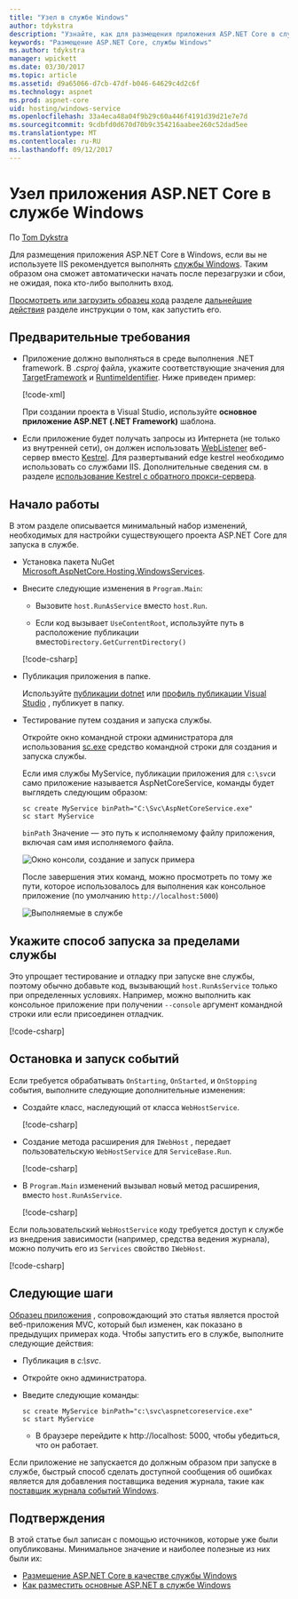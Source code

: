 ```yaml
---
title: "Узел в службе Windows"
author: tdykstra
description: "Узнайте, как для размещения приложения ASP.NET Core в службе Windows."
keywords: "Размещение ASP.NET Core, службы Windows"
ms.author: tdykstra
manager: wpickett
ms.date: 03/30/2017
ms.topic: article
ms.assetid: d9a65066-d7cb-47df-b046-64629c4d2c6f
ms.technology: aspnet
ms.prod: aspnet-core
uid: hosting/windows-service
ms.openlocfilehash: 33a4eca48a04f9b29c60a446f4191d39d21e7e7d
ms.sourcegitcommit: 9cdbfd0d670d70b9c354216aabee260c52dad5ee
ms.translationtype: MT
ms.contentlocale: ru-RU
ms.lasthandoff: 09/12/2017
---
```

# <a name="host-an-aspnet-core-app-in-a-windows-service"></a>Узел приложения ASP.NET Core в службе Windows

По [Tom Dykstra](https://github.com/tdykstra)

Для размещения приложения ASP.NET Core в Windows, если вы не используете IIS рекомендуется выполнять [службы Windows](https://docs.microsoft.com/dotnet/framework/windows-services/introduction-to-windows-service-applications). Таким образом она сможет автоматически начать после перезагрузки и сбои, не ожидая, пока кто-либо выполнить вход.

[Просмотреть или загрузить образец кода](https://github.com/aspnet/Docs/tree/master/aspnetcore/hosting/windows-service/sample) разделе [дальнейшие действия](#next-steps) разделе инструкции о том, как запустить его.

## <a name="prerequisites"></a>Предварительные требования

* Приложение должно выполняться в среде выполнения .NET framework.  В *.csproj* файла, укажите соответствующие значения для [TargetFramework](https://docs.microsoft.com/nuget/schema/target-frameworks) и [RuntimeIdentifier](https://docs.microsoft.com/dotnet/articles/core/rid-catalog). Ниже приведен пример:

  [!code-xml[](windows-service/sample/AspNetCoreService.csproj?range=3-6)]

  При создании проекта в Visual Studio, используйте **основное приложение ASP.NET (.NET Framework)** шаблона.

* Если приложение будет получать запросы из Интернета (не только из внутренней сети), он должен использовать [WebListener](xref:fundamentals/servers/weblistener) веб-сервер вместо [Kestrel](xref:fundamentals/servers/kestrel).  Для развертываний edge kestrel необходимо использовать со службами IIS.  Дополнительные сведения см. в разделе [использование Kestrel с обратного прокси-сервера](xref:fundamentals/servers/kestrel#when-to-use-kestrel-with-a-reverse-proxy).

## <a name="getting-started"></a>Начало работы

В этом разделе описывается минимальный набор изменений, необходимых для настройки существующего проекта ASP.NET Core для запуска в службе.

* Установка пакета NuGet [Microsoft.AspNetCore.Hosting.WindowsServices](https://www.nuget.org/packages/Microsoft.AspNetCore.Hosting.WindowsServices/).

* Внесите следующие изменения в `Program.Main`:
  
  * Вызовите `host.RunAsService` вместо `host.Run`.
  
  * Если код вызывает `UseContentRoot`, используйте путь в расположение публикации вместо`Directory.GetCurrentDirectory()` 
  
  [!code-csharp[](windows-service/sample/Program.cs?name=ServiceOnly&highlight=3-4,8,14)]

* Публикация приложения в папке.

  Используйте [публикации dotnet](https://docs.microsoft.com/dotnet/articles/core/tools/dotnet-publish) или [профиль публикации Visual Studio](xref:publishing/web-publishing-vs) , публикует в папку.

* Тестирование путем создания и запуска службы.

  Откройте окно командной строки администратора для использования [sc.exe](https://technet.microsoft.com/library/bb490995) средство командной строки для создания и запуска службы.  
  
  Если имя службы MyService, публикации приложения для `c:\svc`и само приложение называется AspNetCoreService, команды будет выглядеть следующим образом:

  ```console
  sc create MyService binPath="C:\Svc\AspNetCoreService.exe"
  sc start MyService
  ```
  `binPath` Значение — это путь к исполняемому файлу приложения, включая сам имя исполняемого файла.

  ![Окно консоли, создание и запуск примера](windows-service/_static/create-start.png)

  После завершения этих команд, можно просмотреть по тому же пути, которое использовалось для выполнения как консольное приложение (по умолчанию `http://localhost:5000`)

  ![Выполняемые в службе](windows-service/_static/running-in-service.png)


## <a name="provide-a-way-to-run-outside-of-a-service"></a>Укажите способ запуска за пределами службы

Это упрощает тестирование и отладку при запуске вне службы, поэтому обычно добавьте код, вызывающий `host.RunAsService` только при определенных условиях.  Например, можно выполнить как консольное приложение при получении `--console` аргумент командной строки или если присоединен отладчик.

[!code-csharp[](windows-service/sample/Program.cs?name=ServiceOrConsole)]

## <a name="handle-stopping-and-starting-events"></a>Остановка и запуск событий

Если требуется обрабатывать `OnStarting`, `OnStarted`, и `OnStopping` события, выполните следующие дополнительные изменения:

* Создайте класс, наследующий от класса `WebHostService`.

  [!code-csharp[](windows-service/sample/CustomWebHostService.cs?name=NoLogging)]

* Создание метода расширения для `IWebHost` , передает пользовательскую `WebHostService` для `ServiceBase.Run`.

  [!code-csharp[](windows-service/sample/WebHostServiceExtensions.cs?name=ExtensionsClass)]

* В `Program.Main` изменений вызывал новый метод расширения, вместо `host.RunAsService`.

  [!code-csharp[](windows-service/sample/Program.cs?name=HandleStopStart&highlight=26)]

Если пользовательский `WebHostService` коду требуется доступ к службе из внедрения зависимости (например, средства ведения журнала), можно получить его из `Services` свойство `IWebHost`.

[!code-csharp[](windows-service/sample/CustomWebHostService.cs?name=Logging&highlight=7)]

## <a name="next-steps"></a>Следующие шаги

[Образец приложения](https://github.com/aspnet/Docs/tree/master/aspnetcore/hosting/windows-service/sample) , сопровождающий это статья является простой веб-приложения MVC, который был изменен, как показано в предыдущих примерах кода.  Чтобы запустить его в службе, выполните следующие действия:

* Публикация в *c:\svc*.

* Откройте окно администратора.

* Введите следующие команды:

  ```console
  sc create MyService binPath="c:\svc\aspnetcoreservice.exe"
  sc start MyService
  ```

  * В браузере перейдите к http://localhost: 5000, чтобы убедиться, что он работает.

Если приложение не запускается до должным образом при запуске в службе, быстрый способ сделать доступной сообщения об ошибках является для добавления поставщика ведения журнала, такие как [поставщик журнала событий Windows](xref:fundamentals/logging#eventlog).

## <a name="acknowledgments"></a>Подтверждения

В этой статье был записан с помощью источников, которые уже были опубликованы. Минимальное значение и наиболее полезные из них были их:

* [Размещение ASP.NET Core в качестве службы Windows](https://stackoverflow.com/questions/37346383/hosting-asp-net-core-as-windows-service/37464074)
* [Как разместить основные ASP.NET в службе Windows](https://dotnetthoughts.net/how-to-host-your-aspnet-core-in-a-windows-service/)
